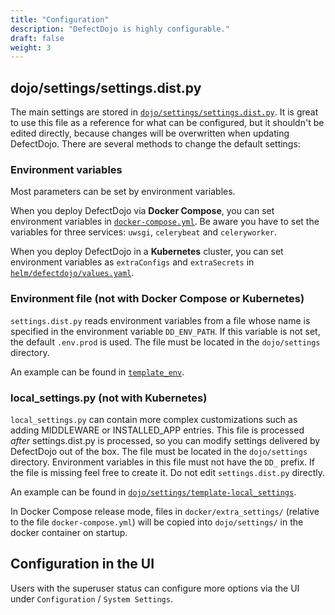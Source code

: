 ```yaml
---
title: "Configuration"
description: "DefectDojo is highly configurable."
draft: false
weight: 3
---
```


## dojo/settings/settings.dist.py

The main settings are stored in [`dojo/settings/settings.dist.py`](https://github.com/DefectDojo/django-DefectDojo/blob/master/dojo/settings/settings.dist.py). It is great to use this file as a reference for what can be configured, but it shouldn\'t be edited directly, because changes will be overwritten when updating DefectDojo. There are several methods to change the default settings:

### Environment variables

Most parameters can be set by environment variables. 

When you deploy DefectDojo via **Docker Compose**, you can set environment variables in [`docker-compose.yml`](https://github.com/DefectDojo/django-DefectDojo/blob/master/docker-compose.yml). Be aware you have to set the variables for three services: `uwsgi`, `celerybeat` and `celeryworker`.

When you deploy DefectDojo in a **Kubernetes** cluster, you can set environment variables as `extraConfigs` and `extraSecrets` in [`helm/defectdojo/values.yaml`](https://github.com/DefectDojo/django-DefectDojo/blob/master/helm/defectdojo/values.yaml).

### Environment file (not with Docker Compose or Kubernetes)

`settings.dist.py` reads environment variables from a file whose name is specified in the environment variable `DD_ENV_PATH`. If this variable is not set, the default `.env.prod` is used. The file must be located in the `dojo/settings` directory.

An example can be found in [`template_env`](https://github.com/DefectDojo/django-DefectDojo/blob/master/dojo/settings/template-env).

### local_settings.py (not with Kubernetes)

`local_settings.py` can contain more complex customizations such as adding MIDDLEWARE or INSTALLED_APP entries.
This file is processed *after* settings.dist.py is processed, so you can modify settings delivered by DefectDojo out of the box.
 The file must be located in the `dojo/settings` directory. Environment variables in this file must not have the `DD_` prefix.
If the file is missing feel free to create it. Do not edit `settings.dist.py` directly.

An example can be found in [`dojo/settings/template-local_settings`](https://github.com/DefectDojo/django-DefectDojo/blob/master/dojo/settings/template-local_settings).

In Docker Compose release mode, files in `docker/extra_settings/` (relative to the file `docker-compose.yml`) will be copied into `dojo/settings/` in the docker container on startup.

## Configuration in the UI

Users with the superuser status can configure more options via the UI under `Configuration` / `System Settings`. 
